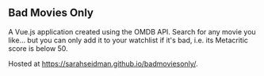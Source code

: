 ## Bad Movies Only

A Vue.js application created using the OMDB API. Search for any movie you like... but you can only add it to your watchlist if it's bad, i.e. its Metacritic score is below 50.

Hosted at https://sarahseidman.github.io/badmoviesonly/.

